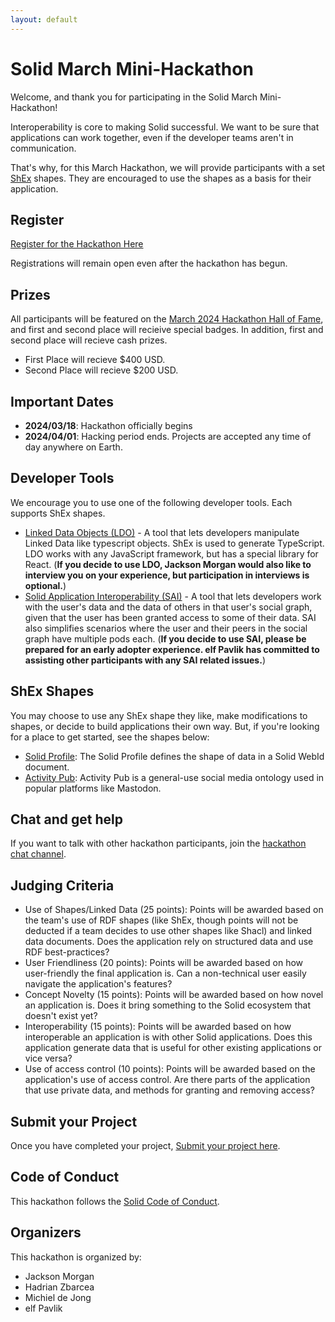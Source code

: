 ```yaml
---
layout: default
---
```


# Solid March Mini-Hackathon 

Welcome, and thank you for participating in the Solid March Mini-Hackathon!

Interoperability is core to making Solid successful. We want to be sure that applications can work together, even if the developer teams aren't in communication.

That's why, for this March Hackathon, we will provide participants with a set [ShEx](https://shex.io) shapes. They are encouraged to use the shapes as a basis for their application.

## Register

[Register for the Hackathon Here](https://docs.google.com/forms/d/e/1FAIpQLScJgFk2eH-U1UoeRFgtsRFDpRQhTFZdYhCFeirdtEZrpUNXnQ/viewform?usp=sf_link)

Registrations will remain open even after the hackathon has begun.

## Prizes
All participants will be featured on the [March 2024 Hackathon Hall of Fame](./hall-of-fame/march2024.md), and first and second place will recieive special badges. In addition, first and second place will recieve cash prizes.

 - First Place will recieve $400 USD.
 - Second Place will recieve $200 USD.

## Important Dates

 - __2024/03/18__: Hackathon officially begins
 - __2024/04/01__: Hacking period ends. Projects are accepted any time of day anywhere on Earth.

## Developer Tools

We encourage you to use one of the following developer tools. Each supports ShEx shapes.

 - [Linked Data Objects (LDO)](https://ldo.js.org) - A tool that lets developers manipulate Linked Data like typescript objects. ShEx is used to generate TypeScript. LDO works with any JavaScript framework, but has a special library for React. (__If you decide to use LDO, Jackson Morgan would also like to interview you on your experience, but participation in interviews is optional.__)
 - [Solid Application Interoperability (SAI)](https://github.com/janeirodigital/sai-js) - A tool that lets developers work with the user's data and the data of others in that user's social graph, given that the user has been granted access to some of their data. SAI also simplifies scenarios where the user and their peers in the social graph have multiple pods each. (__If you decide to use SAI, please be prepared for an early adopter experience. elf Pavlik has committed to assisting other participants with any SAI related issues.__)

## ShEx Shapes

You may choose to use any ShEx shape they like, make modifications to shapes, or decide to build applications their own way. But, if you're looking for a place to get started, see the shapes below:

 - [Solid Profile](./shex/profile.shex): The Solid Profile defines the shape of data in a Solid WebId document.
 - [Activity Pub](./shex/activityPub.shex): Activity Pub is a general-use social media ontology used in popular platforms like Mastodon.

## Chat and get help

If you want to talk with other hackathon participants, join the [hackathon chat channel](https://app.gitter.im/#/room/#solid/hackathon:gitter.im).

## Judging Criteria

 - Use of Shapes/Linked Data (25 points): Points will be awarded based on the team's use of RDF shapes (like ShEx, though points will not be deducted if a team decides to use other shapes like Shacl) and linked data documents. Does the application rely on structured data and use RDF best-practices?
 - User Friendliness (20 points): Points will be awarded based on how user-friendly the final application is. Can a non-technical user easily navigate the application's features?
 - Concept Novelty (15 points): Points will be awarded based on how novel an application is. Does it bring something to the Solid ecosystem that doesn't exist yet?
 - Interoperability (15 points): Points will be awarded based on how interoperable an application is with other Solid applications. Does this application generate data that is useful for other existing applications or vice versa?
 - Use of access control (10 points): Points will be awarded based on the application's use of access control. Are there parts of the application that use private data, and methods for granting and removing access?

## Submit your Project

Once you have completed your project, [Submit your project here](https://docs.google.com/forms/d/e/1FAIpQLSdbFQuJj7a00ez7V5wGAXd40-WjmO3q1rJ5lvA9D2uXowkCMA/viewform?usp=sf_link).

## Code of Conduct

This hackathon follows the [Solid Code of Conduct](https://github.com/solidjs/solid/blob/main/CODE_OF_CONDUCT.md).

## Organizers

This hackathon is organized by:
 - Jackson Morgan
 - Hadrian Zbarcea
 - Michiel de Jong
 - elf Pavlik
